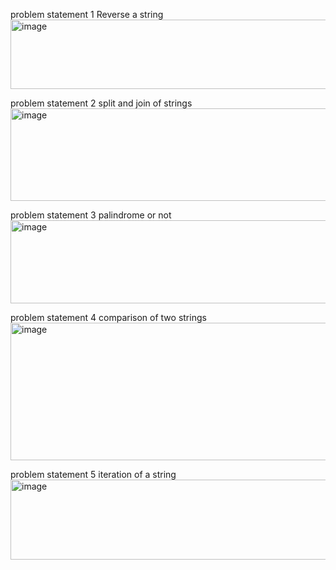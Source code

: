  problem statement 1
 Reverse a string 
<img width="935" height="111" alt="image" src="https://github.com/user-attachments/assets/9409168b-ab48-43d7-a41a-3b1409fdec97" />

problem statement 2
split and join of strings
<img width="931" height="148" alt="image" src="https://github.com/user-attachments/assets/00a9fd35-0b6b-4d89-a10e-666a59ad7220" />

problem statement 3
palindrome or not 
<img width="888" height="133" alt="image" src="https://github.com/user-attachments/assets/9c973a90-93cf-42ab-b62a-c5ebd1702b1f" />

problem statement 4
comparison of two  strings
<img width="916" height="220" alt="image" src="https://github.com/user-attachments/assets/e1d866ee-670b-46ad-830b-13f575fa835e" />

problem statement 5
iteration of a string
<img width="686" height="128" alt="image" src="https://github.com/user-attachments/assets/9f417c9e-6965-424d-811e-5d60b27ef1d5" />




